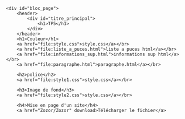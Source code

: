 <!DOCTYPE html>
<html>
    <head>
        <meta charset="utf-8" />
        <link rel="stylesheet" href="style5.css" />
        <title>TP5</title>
    </head>

    <div id="bloc_page">
        <header>
            <div id="titre_principal">
                <h1>TP5</h1>
            </div>
        </header>
        <h1>Couleur</h1>
        <a href="file:style.css">style.css</a></br>
        <a href="file:liste_a_puces.html">liste a puces html</a></br>
        <a href="file:informations_sup.html">informations sup html</a></br>
        <a href="file:paragraphe.html">paragraphe.html</a></br>

        <h2>police</h2>
        <a href="file:style1.css">style.css</a></br>

        <h3>Image de fond</h3>
        <a href="file:style2.css">style.css</a></br>

        <h4>Mise en page d'un site</h4>
        <a href="Zozor/Zozor" download>Télécharger le fichier</a>
        

       
